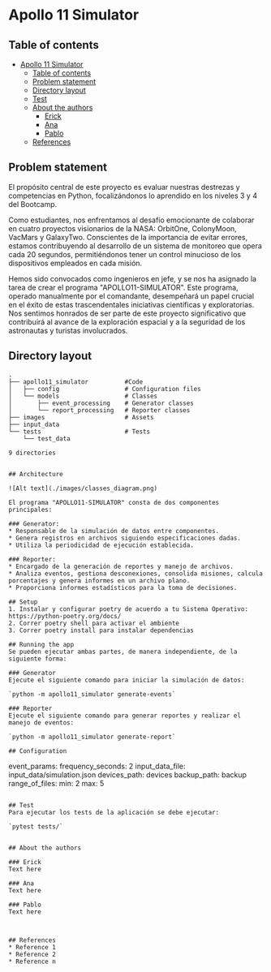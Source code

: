 # Apollo 11 Simulator

## Table of contents
<!--ts-->

- [Apollo 11 Simulator](#apollo-11-simulator)
  - [Table of contents](#table-of-contents)
  - [Problem statement](#problem-statement)
  - [Directory layout](#directory-layout)
  - [Test](#test)
  - [About the authors](#about-the-authors)
    - [Erick](#erick)
    - [Ana](#ana)
    - [Pablo](#pablo)
  - [References](#references)
<!--te-->

## Problem statement
El propósito central de este proyecto es evaluar nuestras destrezas y competencias en Python, focalizándonos lo aprendido en los niveles 3 y 4 del Bootcamp.

Como estudiantes, nos enfrentamos al desafío emocionante de colaborar en cuatro proyectos visionarios de la NASA: OrbitOne, ColonyMoon, VacMars y GalaxyTwo. Conscientes de la importancia de evitar errores, estamos contribuyendo al desarrollo de un sistema de monitoreo que opera cada 20 segundos, permitiéndonos tener un control minucioso de los dispositivos empleados en cada misión.

Hemos sido convocados como ingenieros en jefe, y se nos ha asignado la tarea de crear el programa "APOLLO11-SIMULATOR". Este programa, operado manualmente por el comandante, desempeñará un papel crucial en el éxito de estas trascendentales iniciativas científicas y exploratorias. Nos sentimos honrados de ser parte de este proyecto significativo que contribuirá al avance de la exploración espacial y a la seguridad de los astronautas y turistas involucrados.

## Directory layout
```
.
├── apollo11_simulator          #Code
│   ├── config                  # Configuration files
│   └── models                  # Classes
│       ├── event_processing    # Generator classes
│       └── report_processing   # Reporter classes
├── images                      # Assets
├── input_data
└── tests                       # Tests
    └── test_data

9 directories


## Architecture

![Alt text](./images/classes_diagram.png)

El programa "APOLLO11-SIMULATOR" consta de dos componentes principales:

### Generator:
* Responsable de la simulación de datos entre componentes.
* Genera registros en archivos siguiendo especificaciones dadas.
* Utiliza la periodicidad de ejecución establecida.

### Reporter:
* Encargado de la generación de reportes y manejo de archivos.
* Analiza eventos, gestiona desconexiones, consolida misiones, calcula porcentajes y genera informes en un archivo plano.
* Proporciona informes estadísticos para la toma de decisiones.

## Setup
1. Instalar y configurar poetry de acuerdo a tu Sistema Operativo: https://python-poetry.org/docs/
2. Correr poetry shell para activar el ambiente
3. Correr poetry install para instalar dependencias

## Running the app
Se pueden ejecutar ambas partes, de manera independiente, de la siguiente forma:

### Generator
Ejecute el siguiente comando para iniciar la simulación de datos:

`python -m apollo11_simulator generate-events`

### Reporter
Ejecute el siguiente comando para generar reportes y realizar el manejo de eventos:

`python -m apollo11_simulator generate-report`

## Configuration

``` 
event_params:
  frequency_seconds: 2
  input_data_file: input_data/simulation.json
  devices_path: devices
  backup_path: backup
  range_of_files:
    min: 2
    max: 5
``` 

## Test
Para ejecutar los tests de la aplicación se debe ejecutar:

`pytest tests/`


## About the authors

### Erick
Text here

### Ana
Text here

### Pablo
Text here



## References
* Reference 1
* Reference 2
* Reference n


